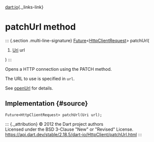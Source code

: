 [dart:io](../../dart-io/dart-io-library){._links-link}

patchUrl method
===============

::: {.section .multi-line-signature}
[Future](../../dart-async/future-class)\<[HttpClientRequest](../httpclientrequest-class)\>
patchUrl(

1.  [Uri](../../dart-core/uri-class) url

)
:::

Opens a HTTP connection using the PATCH method.

The URL to use is specified in `url`.

See [openUrl](openurl) for details.

Implementation {#source}
--------------

``` {.language-dart data-language="dart"}
Future<HttpClientRequest> patchUrl(Uri url);
```

::: {._attribution}
© 2012 the Dart project authors\
Licensed under the BSD 3-Clause \"New\" or \"Revised\" License.\
<https://api.dart.dev/stable/2.18.5/dart-io/HttpClient/patchUrl.html>
:::
